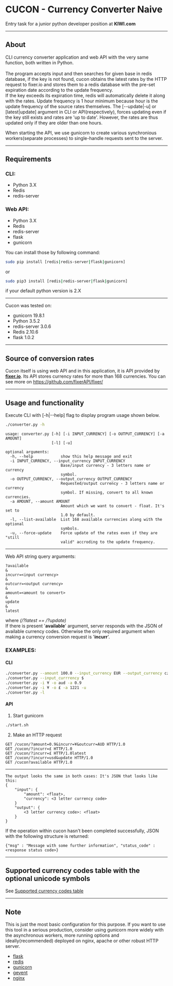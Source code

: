 # CUCON - Currency Converter Naive #
Entry task for a junior python developer position at **KIWI.com**
- - - -
## About ##
CLI currency converter application and web API with the very same function, both written in Python.
<br/>
<br/>
The program accepts input and then searches for given base in redis database, if the key is not found, cucon obtains the latest rates by the HTTP request to fixer.io and stores them to a redis database with the pre-set expiration date according to the update frequency.
<br/>
If the key exceeds its expiration time, redis will automatically delete it along with the rates. Update frequency is 1 hour minimum because hour is the update frequency of the source rates themselves. The [--update|-u] or [latest|update] argument in CLI or API(respectively), forces updating even if the key still exists and rates are 'up to date'. However, the rates are thus updated only if they are older than one hours.

When starting the API, we use gunicorn to create various synchronious workers(separate processes) to single-handle requests sent to the server. 
- - - -
## Requirements ##
### CLI: ###
* Python 3.X
* Redis
* redis-server
### Web API: ###
* Python 3.X
* Redis
* redis-server
* flask
* gunicorn

You can install those by following command:
```bash
sudo pip install [redis|redis-server|flask|gunicorn]
```
or
```bash
sudo pip3 install [redis|redis-server|flask|gunicorn]
```
if your default python version is 2.X
- - - - - - - -
Cucon was tested on:
* gunicorn 19.8.1
* Python 3.5.2
* redis-server 3.0.6
* Redis 2.10.6
* flask 1.0.2
- - - -
## Source of conversion rates ##
Cucon itself is using web API and in this application, it is API provided by [**fixer.io**](https://fixer.io/ "See fixer page!"). Its API stores currency rates for more than 168 currencies.
You can see more on <https://github.com/fixerAPI/fixer/>
- - - -
## Usage and functionality ##
Execute CLI with [-h|--help] flag to display program usage shown below.
```bash
./converter.py -h
```

```
usage: converter.py [-h] [-i INPUT_CURRENCY] [-o OUTPUT_CURRENCY] [-a AMOUNT]
                    [-l] [-u]

optional arguments:
  -h, --help            show this help message and exit
  -i INPUT_CURRENCY, --input_currency INPUT_CURRENCY
                        Base/input currency - 3 letters name or currency
                        symbol.
  -o OUTPUT_CURRENCY, --output_currency OUTPUT_CURRENCY
                        Requested/output currency - 3 letters name or currency
                        symbol. If missing, convert to all known currencies.
  -a AMOUNT, --amount AMOUNT
                        Amount which we want to convert - float. It's set to
                        1.0 by default.
  -l, --list-available  List 168 available currencies along with the optional
                        symbols.
  -u, --force-update    Force update of the rates even if they are "still
                        valid" accroding to the update frequency.
```
- - - -

Web API string query arguments: 
```
?available
&
incurr=<input currency>
&
outcurr=<output currency>
&
amount=<amount to convert>
&
update 
&
latest 
```
where _(/?latest == /?update)_<br/>
If there is present '**available**' argument, server responds with the JSON of available currency codes.
Otherwise the only required argument when making a currency conversion request is '**incurr**'.

### EXAMPLES: ###
#### CLI ####
```bash
./converter.py --amount 100.0 --input_currency EUR --output_currency czk
./converter.py --input_currrency $
./converter.py -i ¥ -o aud -a 0.9
./converter.py -i ¥ -o £ -a 1221 -u
./converter.py -l

```
#### API ####
1. Start gunicorn
```bash
./start.sh
```
2. Make an HTTP request
```
GET /cucon/?amount=0.9&incurr=¥&outcurr=AUD HTTP/1.0
GET /cucon/?incurr=£ HTTP/1.0
GET /cucon/?incurr=£ HTTP/1.0latest
GET /cucon/?incurr=usd&update HTTP/1.0
GET /cucon?available HTTP/1.0
```
- - - - - - - -
```
The output looks the same in both cases: It's JSON that looks like this:
{
    "input": { 
        "amount": <float>,
        "currency": <3 letter currency code>
    }
    "output": {
        <3 letter currency code>: <float>
    }
}
```
If the operation within cucon hasn't been completed successfully, JSON with the following structure is returned:
```
{"msg" : "Message with some further information", "status_code" : <response status code>}
```
- - - -
## Supported currency codes table with the optional unicode symbols 
See [Supported currency codes table](currency_codes.md)
- - - -
##  Note ##
This is just the most basic configuration for this purpose. If you want to use this tool in a serious production, consider using gunicorn more widely with the asynchronous workers, more running options and ideally(recommended) deployed on nginx, apache or other robust HTTP server.

* [flask](http://flask.pocoo.org/)
* [redis](https://redis.io/)
* [gunicorn](http://gunicorn.org/)
* [gevent](http://www.gevent.org/)
* [nginx](https://www.nginx.com/)
